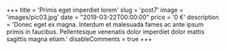 +++
title = 'Primis eget imperdiet lorem'
slug = 'post7'
image = 'images/pic03.jpg'
date = "2019-03-22T00:00:00"
price = '0 €'
description = 'Donec eget ex magna. Interdum et malesuada fames ac ante ipsum primis in faucibus. Pellentesque venenatis dolor imperdiet dolor mattis sagittis magna etiam.'
disableComments = true
+++